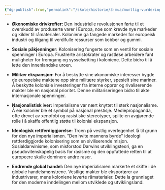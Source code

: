 ```yaml
---
{"dg-publish":true,"permalink":"/skole/historie/3-mua/muntlig-vurdering-jul/nyimperialismen/115-118-nyimperialismen/"}
---
```


- **Økonomiske drivkrefter:** Den industrielle revolusjonen førte til et overskudd av produserte varer i Europa, noe som krevde nye markeder og kilder til råmaterialer. Koloniene ga fangede markeder for europeisk industri og tilgang til verdifulle ressurser som kobber og gummi.

- **Sosiale påkjenninger:** Kolonisering fungerte som en ventil for sosiale spenninger i Europa. Frustrerte aristokrater og rastløse arbeidere fant muligheter for fremgang og sysselsetting i koloniene. Dette bidro til å lette den innenlandske uroen.

- **Militær ekspansjon:** For å beskytte sine økonomiske interesser bygde de europeiske maktene opp sine militære styrker, spesielt sine mariner. Å beskytte koloniale investeringer fra interne opprør og rivaliserende makter ble en nasjonal prioritet. Denne militariseringen bidro til økte internasjonale spenninger.

- **Nasjonalistisk iver:** Imperialisme var nært knyttet til sterk nasjonalisme. Å eie kolonier ble et symbol på nasjonal prestisje. Mediepropaganda, ofte drevet av xenofobi og rasistiske stereotyper, spilte en avgjørende rolle i å skaffe offentlig støtte til kolonial ekspansjon.

- **Ideologisk rettferdiggjørelse:** Troen på vestlig overlegenhet lå til grunn for den nye imperialismen. "Den hvite mannens byrde" ideologi rettferdiggjorde kolonisering som en siviliserende misjon. Sosialdarwinisme, som misforstod Darwins utviklingsteori, ga en pseudovitenskapelig basis for rasisme og den oppfattede retten til at europeere skulle dominere andre raser.

- **Endrende global handel:** Den nye imperialismen markerte et skifte i de globale handelsmønstrene. Vestlige makter ble eksportører av industrivarer, mens koloniene leverte råmaterialer. Dette la grunnlaget for den moderne inndelingen mellom utviklede og utviklingsland.